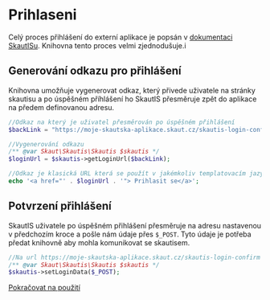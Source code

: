 # Prihlaseni
Celý proces přihlášení do externí aplikace je popsán v [dokumentaci SkautISu](http://is.skaut.cz/napoveda/programatori.3-naprogramovani-obslouzeni-uspesneho-prihlaseni-a-odhlaseni.ashx#Hodnoty_zaslan%C3%A9_webov%C3%A9_str%C3%A1nce_po_%C3%BAsp%C4%9B%C5%A1n%C3%A9m_p%C5%99ihl%C3%A1%C5%A1en%C3%AD_u%C5%BEivatele_0). Knihovna tento proces velmi zjednodušuje.i

## Generování odkazu pro přihlášení
Knihovna umožňuje vygenerovat odkaz, který přivede uživatele na stránky skautisu a po úspěšném příhlášení ho SkautIS přesměruje zpět do aplikace na předem definovanou adresu.
```PHP
//Odkaz na který je uživatel přesměrován po úspěšném přihlášení
$backLink = "https://moje-skautska-aplikace.skaut.cz/skautis-login-confirm";

//Vygenerování odkazu
/** @var Skaut\Skautis\Skautis $skautis */
$loginUrl = $skautis->getLoginUrl($backLink);

//Odkaz je klasická URL která se použít v jakémkoliv templatovacím jazyce nebo rovnou vypsat
echo '<a href="' . $loginUrl . '"> Prihlasit se</a>';
```

## Potvrzení přihlášení
SkautIS uživatele po úspěšném přihlášení přesměruje na adresu nastavenou v předchozím kroce a pošle nám údaje přes `$_POST`. Tyto údaje je potřeba předat knihovně aby mohla komunikovat se skautisem.
```PHP
//Na url https://moje-skautska-aplikace.skaut.cz/skautis-login-confirm
/** @var Skaut\Skautis\Skautis $skautis */
$skautis->setLoginData($_POST);
```


[Pokračovat na použití](./pouziti.md)

